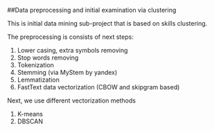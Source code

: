 ##Data preprocessing and initial examination via clustering

This is initial data mining sub-project that is based on skills clustering.

The preprocessing is consists of next steps:
1. Lower casing, extra symbols removing
2. Stop words removing
3. Tokenization
4. Stemming (via MyStem by yandex)
5. Lemmatization
6. FastText data vectorization (CBOW and skipgram based)

Next, we use different vectorization methods
1. K-means
2. DBSCAN
